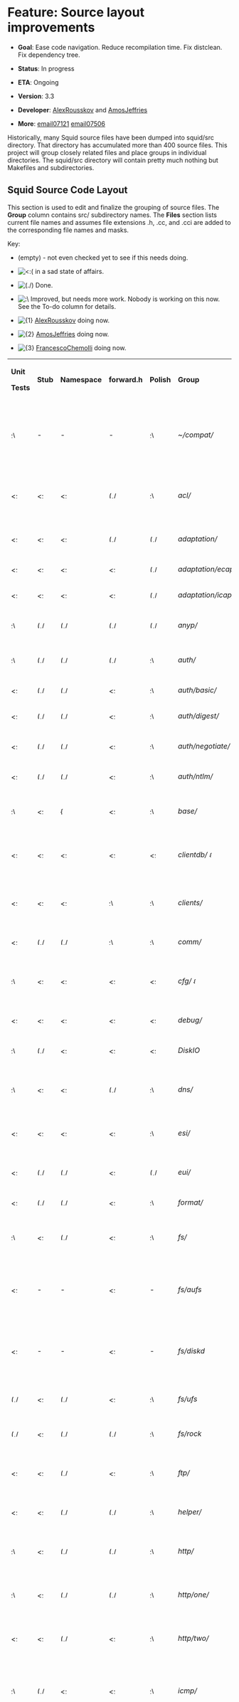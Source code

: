 # Feature: Source layout improvements

  - **Goal**: Ease code navigation. Reduce recompilation time. Fix
    distclean. Fix dependency tree.

  - **Status**: In progress

  - **ETA**: Ongoing

  - **Version**: 3.3

  - **Developer**:
    [AlexRousskov](/AlexRousskov#)
    and
    [AmosJeffries](/AmosJeffries#)

  - **More**:
    [email07121](http://www.mail-archive.com/squid-dev@squid-cache.org/msg07121.html)
    [email07506](http://www.mail-archive.com/squid-dev@squid-cache.org/msg07506.html)

Historically, many Squid source files have been dumped into squid/src
directory. That directory has accumulated more than 400 source files.
This project will group closely related files and place groups in
individual directories. The squid/src directory will contain pretty much
nothing but Makefiles and subdirectories.

## Squid Source Code Layout

This section is used to edit and finalize the grouping of source files.
The **Group** column contains src/ subdirectory names. The **Files**
section lists current file names and assumes file extensions .h, .cc,
and .cci are added to the corresponding file names and masks.

Key:

  - (empty) - not even checked yet to see if this needs doing.

  - ![\<:(](https://wiki.squid-cache.org/wiki/squidtheme/img/frown.png)
    in a sad state of affairs.

  - ![(./)](https://wiki.squid-cache.org/wiki/squidtheme/img/checkmark.png)
    Done.

  - ![:\\](https://wiki.squid-cache.org/wiki/squidtheme/img/ohwell.png)
    Improved, but needs more work. Nobody is working on this now. See
    the To-do column for details.

  - ![{1}](https://wiki.squid-cache.org/wiki/squidtheme/img/prio1.png)
    [AlexRousskov](/AlexRousskov#)
    doing now.

  - ![{2}](https://wiki.squid-cache.org/wiki/squidtheme/img/prio2.png)
    [AmosJeffries](/AmosJeffries#)
    doing now.

  - ![{3}](https://wiki.squid-cache.org/wiki/squidtheme/img/prio3.png)
    [FrancescoChemolli](/FrancescoChemolli#)
    doing now.

<table>
<tbody>
<tr class="odd">
<td><p><strong>Unit</strong></p>
<p><strong>Tests</strong></p></td>
<td><p><strong>Stub</strong></p></td>
<td><p><strong>Namespace</strong></p></td>
<td><p><strong>forward.h</strong></p></td>
<td><p><strong>Polish</strong></p></td>
<td><p><strong>Group</strong></p></td>
<td><p><strong>Definition</strong></p></td>
<td><p><strong>Files and To-do</strong></p></td>
</tr>
<tr class="even">
<td><p><img src="https://wiki.squid-cache.org/wiki/squidtheme/img/ohwell.png" width="15" height="15" alt=":\" /></p></td>
<td><p>-</p></td>
<td><p>-</p></td>
<td><p>-</p></td>
<td><p><img src="https://wiki.squid-cache.org/wiki/squidtheme/img/ohwell.png" width="15" height="15" alt=":\" /></p></td>
<td><p><em>~/compat/</em></p></td>
<td><p>Portability primitives.</p>
<p>This is a full layer below everything, should be seamless with the OS API.</p></td>
<td><p>** migrate remaining pieces from squid.h and squid-old.h into compat</p></td>
</tr>
<tr class="odd">
<td><p><img src="https://wiki.squid-cache.org/wiki/squidtheme/img/frown.png" width="15" height="15" alt="&lt;:(" /></p></td>
<td><p><img src="https://wiki.squid-cache.org/wiki/squidtheme/img/frown.png" width="15" height="15" alt="&lt;:(" /></p></td>
<td><p><img src="https://wiki.squid-cache.org/wiki/squidtheme/img/frown.png" width="15" height="15" alt="&lt;:(" /></p></td>
<td><p><img src="https://wiki.squid-cache.org/wiki/squidtheme/img/checkmark.png" width="20" height="15" alt="(./)" /></p></td>
<td><p><img src="https://wiki.squid-cache.org/wiki/squidtheme/img/ohwell.png" width="15" height="15" alt=":\" /></p></td>
<td><p><em>acl/</em></p></td>
<td><p>Access Controls</p></td>
<td><p>ACL* external_acl.*, Add Acl namespace and rename classes?</p></td>
</tr>
<tr class="even">
<td><p><img src="https://wiki.squid-cache.org/wiki/squidtheme/img/frown.png" width="15" height="15" alt="&lt;:(" /></p></td>
<td><p><img src="https://wiki.squid-cache.org/wiki/squidtheme/img/frown.png" width="15" height="15" alt="&lt;:(" /></p></td>
<td><p><img src="https://wiki.squid-cache.org/wiki/squidtheme/img/frown.png" width="15" height="15" alt="&lt;:(" /></p></td>
<td><p><img src="https://wiki.squid-cache.org/wiki/squidtheme/img/checkmark.png" width="20" height="15" alt="(./)" /></p></td>
<td><p><img src="https://wiki.squid-cache.org/wiki/squidtheme/img/checkmark.png" width="20" height="15" alt="(./)" /></p></td>
<td><p><em>adaptation/</em></p></td>
<td><p>code common to eCAP and ICAP</p></td>
<td></td>
</tr>
<tr class="odd">
<td><p><img src="https://wiki.squid-cache.org/wiki/squidtheme/img/frown.png" width="15" height="15" alt="&lt;:(" /></p></td>
<td><p><img src="https://wiki.squid-cache.org/wiki/squidtheme/img/frown.png" width="15" height="15" alt="&lt;:(" /></p></td>
<td><p><img src="https://wiki.squid-cache.org/wiki/squidtheme/img/frown.png" width="15" height="15" alt="&lt;:(" /></p></td>
<td><p><img src="https://wiki.squid-cache.org/wiki/squidtheme/img/frown.png" width="15" height="15" alt="&lt;:(" /></p></td>
<td><p><img src="https://wiki.squid-cache.org/wiki/squidtheme/img/checkmark.png" width="20" height="15" alt="(./)" /></p></td>
<td><p><em>adaptation/ecap/</em></p></td>
<td><p>eCAP support</p></td>
<td></td>
</tr>
<tr class="even">
<td><p><img src="https://wiki.squid-cache.org/wiki/squidtheme/img/frown.png" width="15" height="15" alt="&lt;:(" /></p></td>
<td><p><img src="https://wiki.squid-cache.org/wiki/squidtheme/img/frown.png" width="15" height="15" alt="&lt;:(" /></p></td>
<td><p><img src="https://wiki.squid-cache.org/wiki/squidtheme/img/frown.png" width="15" height="15" alt="&lt;:(" /></p></td>
<td><p><img src="https://wiki.squid-cache.org/wiki/squidtheme/img/frown.png" width="15" height="15" alt="&lt;:(" /></p></td>
<td><p><img src="https://wiki.squid-cache.org/wiki/squidtheme/img/checkmark.png" width="20" height="15" alt="(./)" /></p></td>
<td><p><em>adaptation/icap/</em></p></td>
<td><p>ICAP support</p></td>
<td></td>
</tr>
<tr class="odd">
<td><p><img src="https://wiki.squid-cache.org/wiki/squidtheme/img/ohwell.png" width="15" height="15" alt=":\" /></p></td>
<td><p><img src="https://wiki.squid-cache.org/wiki/squidtheme/img/checkmark.png" width="20" height="15" alt="(./)" /></p></td>
<td><p><img src="https://wiki.squid-cache.org/wiki/squidtheme/img/checkmark.png" width="20" height="15" alt="(./)" /></p></td>
<td><p><img src="https://wiki.squid-cache.org/wiki/squidtheme/img/checkmark.png" width="20" height="15" alt="(./)" /></p></td>
<td><p><img src="https://wiki.squid-cache.org/wiki/squidtheme/img/checkmark.png" width="20" height="15" alt="(./)" /></p></td>
<td><p><em>anyp/</em></p></td>
<td><p>Protocol-independent protocol primitives</p></td>
<td><p>url* urn* ProtoPort*</p></td>
</tr>
<tr class="even">
<td><p><img src="https://wiki.squid-cache.org/wiki/squidtheme/img/ohwell.png" width="15" height="15" alt=":\" /></p></td>
<td><p><img src="https://wiki.squid-cache.org/wiki/squidtheme/img/checkmark.png" width="20" height="15" alt="(./)" /></p></td>
<td><p><img src="https://wiki.squid-cache.org/wiki/squidtheme/img/checkmark.png" width="20" height="15" alt="(./)" /></p></td>
<td><p><img src="https://wiki.squid-cache.org/wiki/squidtheme/img/checkmark.png" width="20" height="15" alt="(./)" /></p></td>
<td><p><img src="https://wiki.squid-cache.org/wiki/squidtheme/img/ohwell.png" width="15" height="15" alt=":\" /></p></td>
<td><p><em>auth/</em></p></td>
<td><p>Authentication schemes</p></td>
<td></td>
</tr>
<tr class="odd">
<td><p><img src="https://wiki.squid-cache.org/wiki/squidtheme/img/frown.png" width="15" height="15" alt="&lt;:(" /></p></td>
<td><p><img src="https://wiki.squid-cache.org/wiki/squidtheme/img/checkmark.png" width="20" height="15" alt="(./)" /></p></td>
<td><p><img src="https://wiki.squid-cache.org/wiki/squidtheme/img/checkmark.png" width="20" height="15" alt="(./)" /></p></td>
<td><p><img src="https://wiki.squid-cache.org/wiki/squidtheme/img/frown.png" width="15" height="15" alt="&lt;:(" /></p></td>
<td><p><img src="https://wiki.squid-cache.org/wiki/squidtheme/img/ohwell.png" width="15" height="15" alt=":\" /></p></td>
<td><p><em>auth/basic/</em></p></td>
<td><p>Basic Authentication</p></td>
<td></td>
</tr>
<tr class="even">
<td><p><img src="https://wiki.squid-cache.org/wiki/squidtheme/img/frown.png" width="15" height="15" alt="&lt;:(" /></p></td>
<td><p><img src="https://wiki.squid-cache.org/wiki/squidtheme/img/checkmark.png" width="20" height="15" alt="(./)" /></p></td>
<td><p><img src="https://wiki.squid-cache.org/wiki/squidtheme/img/checkmark.png" width="20" height="15" alt="(./)" /></p></td>
<td><p><img src="https://wiki.squid-cache.org/wiki/squidtheme/img/frown.png" width="15" height="15" alt="&lt;:(" /></p></td>
<td><p><img src="https://wiki.squid-cache.org/wiki/squidtheme/img/ohwell.png" width="15" height="15" alt=":\" /></p></td>
<td><p><em>auth/digest/</em></p></td>
<td><p>Digest Authentication</p></td>
<td></td>
</tr>
<tr class="odd">
<td><p><img src="https://wiki.squid-cache.org/wiki/squidtheme/img/frown.png" width="15" height="15" alt="&lt;:(" /></p></td>
<td><p><img src="https://wiki.squid-cache.org/wiki/squidtheme/img/checkmark.png" width="20" height="15" alt="(./)" /></p></td>
<td><p><img src="https://wiki.squid-cache.org/wiki/squidtheme/img/checkmark.png" width="20" height="15" alt="(./)" /></p></td>
<td><p><img src="https://wiki.squid-cache.org/wiki/squidtheme/img/frown.png" width="15" height="15" alt="&lt;:(" /></p></td>
<td><p><img src="https://wiki.squid-cache.org/wiki/squidtheme/img/ohwell.png" width="15" height="15" alt=":\" /></p></td>
<td><p><em>auth/negotiate/</em></p></td>
<td><p>Negotiate Authentication</p></td>
<td></td>
</tr>
<tr class="even">
<td><p><img src="https://wiki.squid-cache.org/wiki/squidtheme/img/frown.png" width="15" height="15" alt="&lt;:(" /></p></td>
<td><p><img src="https://wiki.squid-cache.org/wiki/squidtheme/img/checkmark.png" width="20" height="15" alt="(./)" /></p></td>
<td><p><img src="https://wiki.squid-cache.org/wiki/squidtheme/img/checkmark.png" width="20" height="15" alt="(./)" /></p></td>
<td><p><img src="https://wiki.squid-cache.org/wiki/squidtheme/img/frown.png" width="15" height="15" alt="&lt;:(" /></p></td>
<td><p><img src="https://wiki.squid-cache.org/wiki/squidtheme/img/ohwell.png" width="15" height="15" alt=":\" /></p></td>
<td><p><em>auth/ntlm/</em></p></td>
<td><p>NTLM Authentication</p></td>
<td></td>
</tr>
<tr class="odd">
<td><p><img src="https://wiki.squid-cache.org/wiki/squidtheme/img/ohwell.png" width="15" height="15" alt=":\" /></p></td>
<td><p><img src="https://wiki.squid-cache.org/wiki/squidtheme/img/frown.png" width="15" height="15" alt="&lt;:(" /></p></td>
<td><p><img src="https://wiki.squid-cache.org/wiki/squidtheme/img/icon-error.png" width="16" height="16" alt="{X}" /></p></td>
<td><p><img src="https://wiki.squid-cache.org/wiki/squidtheme/img/frown.png" width="15" height="15" alt="&lt;:(" /></p></td>
<td><p><img src="https://wiki.squid-cache.org/wiki/squidtheme/img/ohwell.png" width="15" height="15" alt=":\" /></p></td>
<td><p><em>base/</em></p></td>
<td><p>Commonly used code without a better place to go.</p></td>
<td><p>Async*? wordlist.* dlink.* hash.*</p></td>
</tr>
<tr class="even">
<td><p><img src="https://wiki.squid-cache.org/wiki/squidtheme/img/frown.png" width="15" height="15" alt="&lt;:(" /></p></td>
<td><p><img src="https://wiki.squid-cache.org/wiki/squidtheme/img/frown.png" width="15" height="15" alt="&lt;:(" /></p></td>
<td><p><img src="https://wiki.squid-cache.org/wiki/squidtheme/img/frown.png" width="15" height="15" alt="&lt;:(" /></p></td>
<td><p><img src="https://wiki.squid-cache.org/wiki/squidtheme/img/frown.png" width="15" height="15" alt="&lt;:(" /></p></td>
<td><p><img src="https://wiki.squid-cache.org/wiki/squidtheme/img/frown.png" width="15" height="15" alt="&lt;:(" /></p></td>
<td><p><em>clientdb/</em> <img src="https://wiki.squid-cache.org/wiki/squidtheme/img/prio2.png" width="15" height="13" alt="{2}" /></p></td>
<td><p>Database of information about clients</p></td>
<td><p>PR <a href="https://github.com/squid-cache/squid/pull/954#">954</a> client_db.*</p></td>
</tr>
<tr class="odd">
<td><p><img src="https://wiki.squid-cache.org/wiki/squidtheme/img/frown.png" width="15" height="15" alt="&lt;:(" /></p></td>
<td><p><img src="https://wiki.squid-cache.org/wiki/squidtheme/img/frown.png" width="15" height="15" alt="&lt;:(" /></p></td>
<td><p><img src="https://wiki.squid-cache.org/wiki/squidtheme/img/frown.png" width="15" height="15" alt="&lt;:(" /></p></td>
<td><p><img src="https://wiki.squid-cache.org/wiki/squidtheme/img/ohwell.png" width="15" height="15" alt=":\" /></p></td>
<td><p><img src="https://wiki.squid-cache.org/wiki/squidtheme/img/ohwell.png" width="15" height="15" alt=":\" /></p></td>
<td><p><em>clients/</em></p></td>
<td><p>Protocol clients and gateway components for connecting to upstream servers</p></td>
<td><p>ftp.*, http.*, gopher.*</p></td>
</tr>
<tr class="even">
<td><p><img src="https://wiki.squid-cache.org/wiki/squidtheme/img/frown.png" width="15" height="15" alt="&lt;:(" /></p></td>
<td><p><img src="https://wiki.squid-cache.org/wiki/squidtheme/img/checkmark.png" width="20" height="15" alt="(./)" /></p></td>
<td><p><img src="https://wiki.squid-cache.org/wiki/squidtheme/img/checkmark.png" width="20" height="15" alt="(./)" /></p></td>
<td><p><img src="https://wiki.squid-cache.org/wiki/squidtheme/img/ohwell.png" width="15" height="15" alt=":\" /></p></td>
<td><p><img src="https://wiki.squid-cache.org/wiki/squidtheme/img/ohwell.png" width="15" height="15" alt=":\" /></p></td>
<td><p><em>comm/</em></p></td>
<td><p>I/O subsystem</p></td>
<td></td>
</tr>
<tr class="odd">
<td><p><img src="https://wiki.squid-cache.org/wiki/squidtheme/img/ohwell.png" width="15" height="15" alt=":\" /></p></td>
<td><p><img src="https://wiki.squid-cache.org/wiki/squidtheme/img/frown.png" width="15" height="15" alt="&lt;:(" /></p></td>
<td><p><img src="https://wiki.squid-cache.org/wiki/squidtheme/img/frown.png" width="15" height="15" alt="&lt;:(" /></p></td>
<td><p><img src="https://wiki.squid-cache.org/wiki/squidtheme/img/frown.png" width="15" height="15" alt="&lt;:(" /></p></td>
<td><p><img src="https://wiki.squid-cache.org/wiki/squidtheme/img/frown.png" width="15" height="15" alt="&lt;:(" /></p></td>
<td><p><em>cfg/</em> <img src="https://wiki.squid-cache.org/wiki/squidtheme/img/prio2.png" width="15" height="13" alt="{2}" /></p></td>
<td><p>squid.conf parsing and management</p></td>
<td><p>PR <a href="https://github.com/squid-cache/squid/pull/928#">928</a>, cache_cf.* cf.* cf_* Parser.* <a href="/ConfigParser#">ConfigParser</a>.* <a href="/ConfigOption#">ConfigOption</a>.*</p></td>
</tr>
<tr class="even">
<td><p><img src="https://wiki.squid-cache.org/wiki/squidtheme/img/frown.png" width="15" height="15" alt="&lt;:(" /></p></td>
<td><p><img src="https://wiki.squid-cache.org/wiki/squidtheme/img/frown.png" width="15" height="15" alt="&lt;:(" /></p></td>
<td><p><img src="https://wiki.squid-cache.org/wiki/squidtheme/img/frown.png" width="15" height="15" alt="&lt;:(" /></p></td>
<td><p><img src="https://wiki.squid-cache.org/wiki/squidtheme/img/frown.png" width="15" height="15" alt="&lt;:(" /></p></td>
<td><p><img src="https://wiki.squid-cache.org/wiki/squidtheme/img/frown.png" width="15" height="15" alt="&lt;:(" /></p></td>
<td><p><em>debug/</em></p></td>
<td><p>Debug core utilities</p></td>
<td></td>
</tr>
<tr class="odd">
<td><p><img src="https://wiki.squid-cache.org/wiki/squidtheme/img/ohwell.png" width="15" height="15" alt=":\" /></p></td>
<td><p><img src="https://wiki.squid-cache.org/wiki/squidtheme/img/checkmark.png" width="20" height="15" alt="(./)" /></p></td>
<td><p><img src="https://wiki.squid-cache.org/wiki/squidtheme/img/frown.png" width="15" height="15" alt="&lt;:(" /></p></td>
<td><p><img src="https://wiki.squid-cache.org/wiki/squidtheme/img/frown.png" width="15" height="15" alt="&lt;:(" /></p></td>
<td><p><img src="https://wiki.squid-cache.org/wiki/squidtheme/img/frown.png" width="15" height="15" alt="&lt;:(" /></p></td>
<td><p><em>DiskIO</em></p></td>
<td><p>I/O primitives for filesystem access</p></td>
<td></td>
</tr>
<tr class="even">
<td><p><img src="https://wiki.squid-cache.org/wiki/squidtheme/img/ohwell.png" width="15" height="15" alt=":\" /></p></td>
<td><p><img src="https://wiki.squid-cache.org/wiki/squidtheme/img/frown.png" width="15" height="15" alt="&lt;:(" /></p></td>
<td><p><img src="https://wiki.squid-cache.org/wiki/squidtheme/img/frown.png" width="15" height="15" alt="&lt;:(" /></p></td>
<td><p><img src="https://wiki.squid-cache.org/wiki/squidtheme/img/checkmark.png" width="20" height="15" alt="(./)" /></p></td>
<td><p><img src="https://wiki.squid-cache.org/wiki/squidtheme/img/ohwell.png" width="15" height="15" alt=":\" /></p></td>
<td><p><em>dns/</em></p></td>
<td><p>DNS components (Internal, dnsserver, caches)</p></td>
<td><p>dns*, ipcache.* fqdncache.*</p></td>
</tr>
<tr class="odd">
<td><p><img src="https://wiki.squid-cache.org/wiki/squidtheme/img/frown.png" width="15" height="15" alt="&lt;:(" /></p></td>
<td><p><img src="https://wiki.squid-cache.org/wiki/squidtheme/img/frown.png" width="15" height="15" alt="&lt;:(" /></p></td>
<td><p><img src="https://wiki.squid-cache.org/wiki/squidtheme/img/frown.png" width="15" height="15" alt="&lt;:(" /></p></td>
<td><p><img src="https://wiki.squid-cache.org/wiki/squidtheme/img/frown.png" width="15" height="15" alt="&lt;:(" /></p></td>
<td><p><img src="https://wiki.squid-cache.org/wiki/squidtheme/img/ohwell.png" width="15" height="15" alt=":\" /></p></td>
<td><p><em>esi/</em></p></td>
<td><p>ESI support</p></td>
<td><p>ESI*, Add Esi namespace, rename classes</p></td>
</tr>
<tr class="even">
<td><p><img src="https://wiki.squid-cache.org/wiki/squidtheme/img/frown.png" width="15" height="15" alt="&lt;:(" /></p></td>
<td><p><img src="https://wiki.squid-cache.org/wiki/squidtheme/img/checkmark.png" width="20" height="15" alt="(./)" /></p></td>
<td><p><img src="https://wiki.squid-cache.org/wiki/squidtheme/img/checkmark.png" width="20" height="15" alt="(./)" /></p></td>
<td><p><img src="https://wiki.squid-cache.org/wiki/squidtheme/img/frown.png" width="15" height="15" alt="&lt;:(" /></p></td>
<td><p><img src="https://wiki.squid-cache.org/wiki/squidtheme/img/checkmark.png" width="20" height="15" alt="(./)" /></p></td>
<td><p><em>eui/</em></p></td>
<td><p>EUI-48 / MAC / ARP operations</p></td>
<td></td>
</tr>
<tr class="odd">
<td><p><img src="https://wiki.squid-cache.org/wiki/squidtheme/img/frown.png" width="15" height="15" alt="&lt;:(" /></p></td>
<td><p><img src="https://wiki.squid-cache.org/wiki/squidtheme/img/checkmark.png" width="20" height="15" alt="(./)" /></p></td>
<td><p><img src="https://wiki.squid-cache.org/wiki/squidtheme/img/checkmark.png" width="20" height="15" alt="(./)" /></p></td>
<td><p><img src="https://wiki.squid-cache.org/wiki/squidtheme/img/frown.png" width="15" height="15" alt="&lt;:(" /></p></td>
<td><p><img src="https://wiki.squid-cache.org/wiki/squidtheme/img/ohwell.png" width="15" height="15" alt=":\" /></p></td>
<td><p><em>format/</em></p></td>
<td><p>Custom formatting</p></td>
<td></td>
</tr>
<tr class="even">
<td><p><img src="https://wiki.squid-cache.org/wiki/squidtheme/img/ohwell.png" width="15" height="15" alt=":\" /></p></td>
<td><p><img src="https://wiki.squid-cache.org/wiki/squidtheme/img/frown.png" width="15" height="15" alt="&lt;:(" /></p></td>
<td><p><img src="https://wiki.squid-cache.org/wiki/squidtheme/img/checkmark.png" width="20" height="15" alt="(./)" /></p></td>
<td><p><img src="https://wiki.squid-cache.org/wiki/squidtheme/img/frown.png" width="15" height="15" alt="&lt;:(" /></p></td>
<td><p><img src="https://wiki.squid-cache.org/wiki/squidtheme/img/ohwell.png" width="15" height="15" alt=":\" /></p></td>
<td><p><em>fs/</em></p></td>
<td><p>file system-specific cache store support?</p></td>
<td><p>rename classes, add Makefiles for subdirs.</p></td>
</tr>
<tr class="odd">
<td><p><img src="https://wiki.squid-cache.org/wiki/squidtheme/img/frown.png" width="15" height="15" alt="&lt;:(" /></p></td>
<td><p>-</p></td>
<td><p>-</p></td>
<td><p><img src="https://wiki.squid-cache.org/wiki/squidtheme/img/frown.png" width="15" height="15" alt="&lt;:(" /></p></td>
<td><p>-</p></td>
<td><p><em>fs/aufs</em></p></td>
<td><p>AUFS cache_dir</p></td>
<td><p><a href="/FrancescoChemolli#">FrancescoChemolli</a>. Fs::Ufs namespace, renamed files. TODO: rename classes</p></td>
</tr>
<tr class="even">
<td><p><img src="https://wiki.squid-cache.org/wiki/squidtheme/img/frown.png" width="15" height="15" alt="&lt;:(" /></p></td>
<td><p>-</p></td>
<td><p>-</p></td>
<td><p><img src="https://wiki.squid-cache.org/wiki/squidtheme/img/frown.png" width="15" height="15" alt="&lt;:(" /></p></td>
<td><p>-</p></td>
<td><p><em>fs/diskd</em></p></td>
<td><p>DiskD cache_dir</p></td>
<td><p><a href="/FrancescoChemolli#">FrancescoChemolli</a>. Fs::Ufs namespace, renamed files. TODO: rename classes</p></td>
</tr>
<tr class="odd">
<td><p><img src="https://wiki.squid-cache.org/wiki/squidtheme/img/checkmark.png" width="20" height="15" alt="(./)" /></p></td>
<td><p><img src="https://wiki.squid-cache.org/wiki/squidtheme/img/frown.png" width="15" height="15" alt="&lt;:(" /></p></td>
<td><p><img src="https://wiki.squid-cache.org/wiki/squidtheme/img/checkmark.png" width="20" height="15" alt="(./)" /></p></td>
<td><p><img src="https://wiki.squid-cache.org/wiki/squidtheme/img/frown.png" width="15" height="15" alt="&lt;:(" /></p></td>
<td><p><img src="https://wiki.squid-cache.org/wiki/squidtheme/img/ohwell.png" width="15" height="15" alt=":\" /></p></td>
<td><p><em>fs/ufs</em></p></td>
<td><p>Ufs cache_dir</p></td>
<td><p>TODO: rename classes</p></td>
</tr>
<tr class="even">
<td><p><img src="https://wiki.squid-cache.org/wiki/squidtheme/img/checkmark.png" width="20" height="15" alt="(./)" /></p></td>
<td><p><img src="https://wiki.squid-cache.org/wiki/squidtheme/img/frown.png" width="15" height="15" alt="&lt;:(" /></p></td>
<td><p><img src="https://wiki.squid-cache.org/wiki/squidtheme/img/checkmark.png" width="20" height="15" alt="(./)" /></p></td>
<td><p><img src="https://wiki.squid-cache.org/wiki/squidtheme/img/checkmark.png" width="20" height="15" alt="(./)" /></p></td>
<td><p><img src="https://wiki.squid-cache.org/wiki/squidtheme/img/ohwell.png" width="15" height="15" alt=":\" /></p></td>
<td><p><em>fs/rock</em></p></td>
<td><p>Rock cache_dir</p></td>
<td><p>TODO: rename classes</p></td>
</tr>
<tr class="odd">
<td><p><img src="https://wiki.squid-cache.org/wiki/squidtheme/img/frown.png" width="15" height="15" alt="&lt;:(" /></p></td>
<td><p><img src="https://wiki.squid-cache.org/wiki/squidtheme/img/frown.png" width="15" height="15" alt="&lt;:(" /></p></td>
<td><p><img src="https://wiki.squid-cache.org/wiki/squidtheme/img/checkmark.png" width="20" height="15" alt="(./)" /></p></td>
<td><p><img src="https://wiki.squid-cache.org/wiki/squidtheme/img/frown.png" width="15" height="15" alt="&lt;:(" /></p></td>
<td><p><img src="https://wiki.squid-cache.org/wiki/squidtheme/img/ohwell.png" width="15" height="15" alt=":\" /></p></td>
<td><p><em>ftp/</em></p></td>
<td><p>FTP primitives shared by client, server, and ICAP sides</p></td>
<td></td>
</tr>
<tr class="even">
<td><p><img src="https://wiki.squid-cache.org/wiki/squidtheme/img/frown.png" width="15" height="15" alt="&lt;:(" /></p></td>
<td><p><img src="https://wiki.squid-cache.org/wiki/squidtheme/img/frown.png" width="15" height="15" alt="&lt;:(" /></p></td>
<td><p><img src="https://wiki.squid-cache.org/wiki/squidtheme/img/checkmark.png" width="20" height="15" alt="(./)" /></p></td>
<td><p><img src="https://wiki.squid-cache.org/wiki/squidtheme/img/checkmark.png" width="20" height="15" alt="(./)" /></p></td>
<td><p><img src="https://wiki.squid-cache.org/wiki/squidtheme/img/ohwell.png" width="15" height="15" alt=":\" /></p></td>
<td><p><em>helper/</em></p></td>
<td><p><a href="/Features/AddonHelpers#">Features/AddonHelpers</a> protocol primitives</p></td>
<td><p>migrate helper.*</p></td>
</tr>
<tr class="odd">
<td><p><img src="https://wiki.squid-cache.org/wiki/squidtheme/img/ohwell.png" width="15" height="15" alt=":\" /></p></td>
<td><p><img src="https://wiki.squid-cache.org/wiki/squidtheme/img/frown.png" width="15" height="15" alt="&lt;:(" /></p></td>
<td><p><img src="https://wiki.squid-cache.org/wiki/squidtheme/img/checkmark.png" width="20" height="15" alt="(./)" /></p></td>
<td><p><img src="https://wiki.squid-cache.org/wiki/squidtheme/img/checkmark.png" width="20" height="15" alt="(./)" /></p></td>
<td><p><img src="https://wiki.squid-cache.org/wiki/squidtheme/img/ohwell.png" width="15" height="15" alt=":\" /></p></td>
<td><p><em>http/</em></p></td>
<td><p>HTTP primitives shared by client, server, and ICAP sides</p></td>
<td><p>Http*</p></td>
</tr>
<tr class="even">
<td><p><img src="https://wiki.squid-cache.org/wiki/squidtheme/img/ohwell.png" width="15" height="15" alt=":\" /></p></td>
<td><p><img src="https://wiki.squid-cache.org/wiki/squidtheme/img/frown.png" width="15" height="15" alt="&lt;:(" /></p></td>
<td><p><img src="https://wiki.squid-cache.org/wiki/squidtheme/img/checkmark.png" width="20" height="15" alt="(./)" /></p></td>
<td><p><img src="https://wiki.squid-cache.org/wiki/squidtheme/img/checkmark.png" width="20" height="15" alt="(./)" /></p></td>
<td><p><img src="https://wiki.squid-cache.org/wiki/squidtheme/img/ohwell.png" width="15" height="15" alt=":\" /></p></td>
<td><p><em>http/one/</em></p></td>
<td><p>HTTP/1 primitives shared by client, server, and ICAP sides</p></td>
<td></td>
</tr>
<tr class="odd">
<td><p><img src="https://wiki.squid-cache.org/wiki/squidtheme/img/frown.png" width="15" height="15" alt="&lt;:(" /></p></td>
<td><p><img src="https://wiki.squid-cache.org/wiki/squidtheme/img/frown.png" width="15" height="15" alt="&lt;:(" /></p></td>
<td><p><img src="https://wiki.squid-cache.org/wiki/squidtheme/img/checkmark.png" width="20" height="15" alt="(./)" /></p></td>
<td><p><img src="https://wiki.squid-cache.org/wiki/squidtheme/img/frown.png" width="15" height="15" alt="&lt;:(" /></p></td>
<td><p><img src="https://wiki.squid-cache.org/wiki/squidtheme/img/ohwell.png" width="15" height="15" alt=":\" /></p></td>
<td><p><em>http/two/</em></p></td>
<td><p>HTTP/2 primitives shared by client, server, and ICAP sides</p></td>
<td></td>
</tr>
<tr class="even">
<td><p><img src="https://wiki.squid-cache.org/wiki/squidtheme/img/ohwell.png" width="15" height="15" alt=":\" /></p></td>
<td><p><img src="https://wiki.squid-cache.org/wiki/squidtheme/img/checkmark.png" width="20" height="15" alt="(./)" /></p></td>
<td><p><img src="https://wiki.squid-cache.org/wiki/squidtheme/img/frown.png" width="15" height="15" alt="&lt;:(" /></p></td>
<td><p><img src="https://wiki.squid-cache.org/wiki/squidtheme/img/frown.png" width="15" height="15" alt="&lt;:(" /></p></td>
<td><p><img src="https://wiki.squid-cache.org/wiki/squidtheme/img/ohwell.png" width="15" height="15" alt=":\" /></p></td>
<td><p><em>icmp/</em></p></td>
<td><p>ICMP support and Network measurement</p></td>
<td><p>Icmp* net_db.*, C++ convert net_db*, Add Icmp namespace and rename classes</p></td>
</tr>
<tr class="odd">
<td><p><img src="https://wiki.squid-cache.org/wiki/squidtheme/img/frown.png" width="15" height="15" alt="&lt;:(" /></p></td>
<td><p><img src="https://wiki.squid-cache.org/wiki/squidtheme/img/frown.png" width="15" height="15" alt="&lt;:(" /></p></td>
<td><p><img src="https://wiki.squid-cache.org/wiki/squidtheme/img/frown.png" width="15" height="15" alt="&lt;:(" /></p></td>
<td><p><img src="https://wiki.squid-cache.org/wiki/squidtheme/img/frown.png" width="15" height="15" alt="&lt;:(" /></p></td>
<td><p><img src="https://wiki.squid-cache.org/wiki/squidtheme/img/ohwell.png" width="15" height="15" alt=":\" /></p></td>
<td><p><em>ident/</em></p></td>
<td><p>IDENT support</p></td>
<td><p>ident.* Make remote connection handling into an AsyncJob</p></td>
</tr>
<tr class="even">
<td><p><img src="https://wiki.squid-cache.org/wiki/squidtheme/img/ohwell.png" width="15" height="15" alt=":\" /></p></td>
<td><p><img src="https://wiki.squid-cache.org/wiki/squidtheme/img/checkmark.png" width="20" height="15" alt="(./)" /></p></td>
<td><p><img src="https://wiki.squid-cache.org/wiki/squidtheme/img/checkmark.png" width="20" height="15" alt="(./)" /></p></td>
<td><p><img src="https://wiki.squid-cache.org/wiki/squidtheme/img/checkmark.png" width="20" height="15" alt="(./)" /></p></td>
<td><p><img src="https://wiki.squid-cache.org/wiki/squidtheme/img/checkmark.png" width="20" height="15" alt="(./)" /></p></td>
<td><p><em>ip/</em></p></td>
<td><p>IP Protocol</p></td>
<td><p>Ip* Qos*</p></td>
</tr>
<tr class="odd">
<td><p><img src="https://wiki.squid-cache.org/wiki/squidtheme/img/frown.png" width="15" height="15" alt="&lt;:(" /></p></td>
<td><p><img src="https://wiki.squid-cache.org/wiki/squidtheme/img/frown.png" width="15" height="15" alt="&lt;:(" /></p></td>
<td><p><img src="https://wiki.squid-cache.org/wiki/squidtheme/img/frown.png" width="15" height="15" alt="&lt;:(" /></p></td>
<td><p><img src="https://wiki.squid-cache.org/wiki/squidtheme/img/checkmark.png" width="20" height="15" alt="(./)" /></p></td>
<td><p><img src="https://wiki.squid-cache.org/wiki/squidtheme/img/ohwell.png" width="15" height="15" alt=":\" /></p></td>
<td><p><em>ipc/</em></p></td>
<td><p>inter-process communication</p></td>
<td><p>ipc.* ipc_win32.*, Move files, add Ipc namespace to them, and adjust global names</p></td>
</tr>
<tr class="even">
<td><p><img src="https://wiki.squid-cache.org/wiki/squidtheme/img/frown.png" width="15" height="15" alt="&lt;:(" /></p></td>
<td><p><img src="https://wiki.squid-cache.org/wiki/squidtheme/img/checkmark.png" width="20" height="15" alt="(./)" /></p></td>
<td><p><img src="https://wiki.squid-cache.org/wiki/squidtheme/img/frown.png" width="15" height="15" alt="&lt;:(" /></p></td>
<td><p><img src="https://wiki.squid-cache.org/wiki/squidtheme/img/frown.png" width="15" height="15" alt="&lt;:(" /></p></td>
<td><p><img src="https://wiki.squid-cache.org/wiki/squidtheme/img/ohwell.png" width="15" height="15" alt=":\" /></p></td>
<td><p><em>log/</em></p></td>
<td><p>Logging components</p></td>
<td><p>namespace for Custom log formats and tokenizer. classify</p></td>
</tr>
<tr class="odd">
<td><p><img src="https://wiki.squid-cache.org/wiki/squidtheme/img/ohwell.png" width="15" height="15" alt=":\" /></p></td>
<td><p><img src="https://wiki.squid-cache.org/wiki/squidtheme/img/checkmark.png" width="20" height="15" alt="(./)" /></p></td>
<td><p><img src="https://wiki.squid-cache.org/wiki/squidtheme/img/checkmark.png" width="20" height="15" alt="(./)" /></p></td>
<td><p><img src="https://wiki.squid-cache.org/wiki/squidtheme/img/checkmark.png" width="20" height="15" alt="(./)" /></p></td>
<td><p><img src="https://wiki.squid-cache.org/wiki/squidtheme/img/ohwell.png" width="15" height="15" alt=":\" /></p></td>
<td><p><em>mem/</em></p></td>
<td><p>Basic Memory management</p></td>
<td><p>class renaming, documentation, unit tests</p></td>
</tr>
<tr class="even">
<td><p><img src="https://wiki.squid-cache.org/wiki/squidtheme/img/ohwell.png" width="15" height="15" alt=":\" /></p></td>
<td><p><img src="https://wiki.squid-cache.org/wiki/squidtheme/img/checkmark.png" width="20" height="15" alt="(./)" /></p></td>
<td><p><img src="https://wiki.squid-cache.org/wiki/squidtheme/img/frown.png" width="15" height="15" alt="&lt;:(" /></p></td>
<td><p><img src="https://wiki.squid-cache.org/wiki/squidtheme/img/checkmark.png" width="20" height="15" alt="(./)" /></p></td>
<td><p><img src="https://wiki.squid-cache.org/wiki/squidtheme/img/ohwell.png" width="15" height="15" alt=":\" /></p></td>
<td><p><em>mgr/</em></p></td>
<td><p>Cache Manager</p></td>
<td><p>Move in <a href="/CacheManager#">CacheManager</a>.h, cache_manager.cc, and test cases</p></td>
</tr>
<tr class="odd">
<td><p><img src="https://wiki.squid-cache.org/wiki/squidtheme/img/ohwell.png" width="15" height="15" alt=":\" /></p></td>
<td><p><img src="https://wiki.squid-cache.org/wiki/squidtheme/img/frown.png" width="15" height="15" alt="&lt;:(" /></p></td>
<td><p><img src="https://wiki.squid-cache.org/wiki/squidtheme/img/checkmark.png" width="20" height="15" alt="(./)" /></p></td>
<td><p><img src="https://wiki.squid-cache.org/wiki/squidtheme/img/frown.png" width="15" height="15" alt="&lt;:(" /></p></td>
<td><p><img src="https://wiki.squid-cache.org/wiki/squidtheme/img/checkmark.png" width="20" height="15" alt="(./)" /></p></td>
<td><p><em>parser/</em></p></td>
<td><p>generic parsing primitives</p></td>
<td></td>
</tr>
<tr class="even">
<td><p><img src="https://wiki.squid-cache.org/wiki/squidtheme/img/frown.png" width="15" height="15" alt="&lt;:(" /></p></td>
<td><p><img src="https://wiki.squid-cache.org/wiki/squidtheme/img/frown.png" width="15" height="15" alt="&lt;:(" /></p></td>
<td><p><img src="https://wiki.squid-cache.org/wiki/squidtheme/img/checkmark.png" width="20" height="15" alt="(./)" /></p></td>
<td><p><img src="https://wiki.squid-cache.org/wiki/squidtheme/img/checkmark.png" width="20" height="15" alt="(./)" /></p></td>
<td><p><img src="https://wiki.squid-cache.org/wiki/squidtheme/img/frown.png" width="15" height="15" alt="&lt;:(" /></p></td>
<td><p><em>proxyp/</em></p></td>
<td><p>PROXY protocol primitives</p></td>
<td></td>
</tr>
<tr class="odd">
<td><p><img src="https://wiki.squid-cache.org/wiki/squidtheme/img/frown.png" width="15" height="15" alt="&lt;:(" /></p></td>
<td><p><img src="https://wiki.squid-cache.org/wiki/squidtheme/img/frown.png" width="15" height="15" alt="&lt;:(" /></p></td>
<td><p><img src="https://wiki.squid-cache.org/wiki/squidtheme/img/frown.png" width="15" height="15" alt="&lt;:(" /></p></td>
<td><p><img src="https://wiki.squid-cache.org/wiki/squidtheme/img/frown.png" width="15" height="15" alt="&lt;:(" /></p></td>
<td><p><img src="https://wiki.squid-cache.org/wiki/squidtheme/img/frown.png" width="15" height="15" alt="&lt;:(" /></p></td>
<td><p><em>redirect/</em></p></td>
<td><p>URL alteration (redirectors, URL-rewrite, URL maps)</p></td>
<td><p>redirect.* RedirectInternal.*</p></td>
</tr>
<tr class="even">
<td><p><img src="https://wiki.squid-cache.org/wiki/squidtheme/img/frown.png" width="15" height="15" alt="&lt;:(" /></p></td>
<td><p><img src="https://wiki.squid-cache.org/wiki/squidtheme/img/frown.png" width="15" height="15" alt="&lt;:(" /></p></td>
<td><p><img src="https://wiki.squid-cache.org/wiki/squidtheme/img/frown.png" width="15" height="15" alt="&lt;:(" /></p></td>
<td><p><img src="https://wiki.squid-cache.org/wiki/squidtheme/img/frown.png" width="15" height="15" alt="&lt;:(" /></p></td>
<td><p><img src="https://wiki.squid-cache.org/wiki/squidtheme/img/ohwell.png" width="15" height="15" alt=":\" /></p></td>
<td><p><em>repl/heap/</em></p></td>
<td><p>HEAP Replacement Policy algorithms</p></td>
<td></td>
</tr>
<tr class="odd">
<td><p><img src="https://wiki.squid-cache.org/wiki/squidtheme/img/frown.png" width="15" height="15" alt="&lt;:(" /></p></td>
<td><p><img src="https://wiki.squid-cache.org/wiki/squidtheme/img/frown.png" width="15" height="15" alt="&lt;:(" /></p></td>
<td><p><img src="https://wiki.squid-cache.org/wiki/squidtheme/img/frown.png" width="15" height="15" alt="&lt;:(" /></p></td>
<td><p><img src="https://wiki.squid-cache.org/wiki/squidtheme/img/frown.png" width="15" height="15" alt="&lt;:(" /></p></td>
<td><p><img src="https://wiki.squid-cache.org/wiki/squidtheme/img/ohwell.png" width="15" height="15" alt=":\" /></p></td>
<td><p><em>repl/lru/</em></p></td>
<td><p>Cache Replacement Policy algorithms</p></td>
<td></td>
</tr>
<tr class="even">
<td><p><img src="https://wiki.squid-cache.org/wiki/squidtheme/img/ohwell.png" width="15" height="15" alt=":\" /></p></td>
<td><p><img src="https://wiki.squid-cache.org/wiki/squidtheme/img/checkmark.png" width="20" height="15" alt="(./)" /></p></td>
<td><p><img src="https://wiki.squid-cache.org/wiki/squidtheme/img/frown.png" width="15" height="15" alt="&lt;:(" /></p></td>
<td><p><img src="https://wiki.squid-cache.org/wiki/squidtheme/img/checkmark.png" width="20" height="15" alt="(./)" /></p></td>
<td><p><img src="https://wiki.squid-cache.org/wiki/squidtheme/img/checkmark.png" width="20" height="15" alt="(./)" /></p></td>
<td><p><em>sbuf/</em></p></td>
<td><p>SBuf (string buffer) components and related algorithms</p></td>
<td></td>
</tr>
<tr class="odd">
<td><p><img src="https://wiki.squid-cache.org/wiki/squidtheme/img/frown.png" width="15" height="15" alt="&lt;:(" /></p></td>
<td><p><img src="https://wiki.squid-cache.org/wiki/squidtheme/img/checkmark.png" width="20" height="15" alt="(./)" /></p></td>
<td><p><img src="https://wiki.squid-cache.org/wiki/squidtheme/img/checkmark.png" width="20" height="15" alt="(./)" /></p></td>
<td><p><img src="https://wiki.squid-cache.org/wiki/squidtheme/img/checkmark.png" width="20" height="15" alt="(./)" /></p></td>
<td><p><img src="https://wiki.squid-cache.org/wiki/squidtheme/img/checkmark.png" width="20" height="15" alt="(./)" /></p></td>
<td><p><em>security/</em></p></td>
<td><p>Transport Layer Security components</p></td>
<td></td>
</tr>
<tr class="even">
<td><p><img src="https://wiki.squid-cache.org/wiki/squidtheme/img/frown.png" width="15" height="15" alt="&lt;:(" /></p></td>
<td><p><img src="https://wiki.squid-cache.org/wiki/squidtheme/img/frown.png" width="15" height="15" alt="&lt;:(" /></p></td>
<td><p><img src="https://wiki.squid-cache.org/wiki/squidtheme/img/frown.png" width="15" height="15" alt="&lt;:(" /></p></td>
<td><p><img src="https://wiki.squid-cache.org/wiki/squidtheme/img/checkmark.png" width="20" height="15" alt="(./)" /></p></td>
<td><p><img src="https://wiki.squid-cache.org/wiki/squidtheme/img/ohwell.png" width="15" height="15" alt=":\" /></p></td>
<td><p><em>servers/</em></p></td>
<td><p>Listening Server components for receiving connections</p></td>
<td><p>client_side*</p></td>
</tr>
<tr class="odd">
<td><p><img src="https://wiki.squid-cache.org/wiki/squidtheme/img/frown.png" width="15" height="15" alt="&lt;:(" /></p></td>
<td><p><img src="https://wiki.squid-cache.org/wiki/squidtheme/img/frown.png" width="15" height="15" alt="&lt;:(" /></p></td>
<td><p><img src="https://wiki.squid-cache.org/wiki/squidtheme/img/frown.png" width="15" height="15" alt="&lt;:(" /></p></td>
<td><p><img src="https://wiki.squid-cache.org/wiki/squidtheme/img/checkmark.png" width="20" height="15" alt="(./)" /></p></td>
<td><p><img src="https://wiki.squid-cache.org/wiki/squidtheme/img/ohwell.png" width="15" height="15" alt=":\" /></p></td>
<td><p><em>snmp/</em></p></td>
<td><p>SNMP components</p></td>
<td><p>snmp_*, move core and agent code. restructure for extensibility.</p></td>
</tr>
<tr class="even">
<td><p><img src="https://wiki.squid-cache.org/wiki/squidtheme/img/frown.png" width="15" height="15" alt="&lt;:(" /></p></td>
<td><p><img src="https://wiki.squid-cache.org/wiki/squidtheme/img/checkmark.png" width="20" height="15" alt="(./)" /></p></td>
<td><p><img src="https://wiki.squid-cache.org/wiki/squidtheme/img/frown.png" width="15" height="15" alt="&lt;:(" /></p></td>
<td><p><img src="https://wiki.squid-cache.org/wiki/squidtheme/img/frown.png" width="15" height="15" alt="&lt;:(" /></p></td>
<td><p><img src="https://wiki.squid-cache.org/wiki/squidtheme/img/ohwell.png" width="15" height="15" alt=":\" /></p></td>
<td><p><em>ssl/</em></p></td>
<td><p>OpenSSL components</p></td>
<td><p>library is named libsslsquid.la and matchgin stub_lib*.cc</p></td>
</tr>
<tr class="odd">
<td><p><img src="https://wiki.squid-cache.org/wiki/squidtheme/img/frown.png" width="15" height="15" alt="&lt;:(" /></p></td>
<td><p><img src="https://wiki.squid-cache.org/wiki/squidtheme/img/frown.png" width="15" height="15" alt="&lt;:(" /></p></td>
<td><p><img src="https://wiki.squid-cache.org/wiki/squidtheme/img/frown.png" width="15" height="15" alt="&lt;:(" /></p></td>
<td><p><img src="https://wiki.squid-cache.org/wiki/squidtheme/img/frown.png" width="15" height="15" alt="&lt;:(" /></p></td>
<td><p><img src="https://wiki.squid-cache.org/wiki/squidtheme/img/frown.png" width="15" height="15" alt="&lt;:(" /></p></td>
<td><p><em>shaping/</em> <img src="https://wiki.squid-cache.org/wiki/squidtheme/img/prio2.png" width="15" height="13" alt="{2}" /></p></td>
<td><p>Traffic shaping and delay pools</p></td>
<td><p>PR <a href="https://github.com/squid-cache/squid/pull/928#">928</a>, *[Dd]elay.* *[Pp]ool*.*</p></td>
</tr>
<tr class="even">
<td><p><img src="https://wiki.squid-cache.org/wiki/squidtheme/img/ohwell.png" width="15" height="15" alt=":\" /></p></td>
<td><p><img src="https://wiki.squid-cache.org/wiki/squidtheme/img/frown.png" width="15" height="15" alt="&lt;:(" /></p></td>
<td><p><img src="https://wiki.squid-cache.org/wiki/squidtheme/img/frown.png" width="15" height="15" alt="&lt;:(" /></p></td>
<td><p><img src="https://wiki.squid-cache.org/wiki/squidtheme/img/checkmark.png" width="20" height="15" alt="(./)" /></p></td>
<td><p><img src="https://wiki.squid-cache.org/wiki/squidtheme/img/frown.png" width="15" height="15" alt="&lt;:(" /></p></td>
<td><p><em>store/</em></p></td>
<td><p>generic (fs-agnostic) disk and memory cache support?</p></td>
<td><p>Store* store*</p></td>
</tr>
<tr class="odd">
<td><p><img src="https://wiki.squid-cache.org/wiki/squidtheme/img/frown.png" width="15" height="15" alt="&lt;:(" /></p></td>
<td><p><img src="https://wiki.squid-cache.org/wiki/squidtheme/img/checkmark.png" width="20" height="15" alt="(./)" /></p></td>
<td><p><img src="https://wiki.squid-cache.org/wiki/squidtheme/img/checkmark.png" width="20" height="15" alt="(./)" /></p></td>
<td><p><img src="https://wiki.squid-cache.org/wiki/squidtheme/img/frown.png" width="15" height="15" alt="&lt;:(" /></p></td>
<td><p><img src="https://wiki.squid-cache.org/wiki/squidtheme/img/frown.png" width="15" height="15" alt="&lt;:(" /></p></td>
<td><p><em>time/</em></p></td>
<td><p>time and date handling tools</p></td>
<td><p>PR <a href="https://github.com/squid-cache/squid/pull/1001#">1001</a></p></td>
</tr>
</tbody>
</table>

## Bundled Add-On Source code

This section is used to edit and finalize the grouping of source files
important for users but not integral to build Squid. These sources are
generally contributed by third parties and vetted by the Squid
Developers for bundling.

|                                  |                                                                                                                   |
| -------------------------------- | ----------------------------------------------------------------------------------------------------------------- |
| **Directory Path**               | **Content Type**                                                                                                  |
| src/adaptation/ecap/modules/\*   | (PROPOSED) eCAP extension modules which may be linked by configuration.                                           |
| src/auth/basic/\*/               | [auth\_param](http://www.squid-cache.org/Doc/config/auth_param#) basic helpers                                    |
| src/auth/digest/\*/              | [auth\_param](http://www.squid-cache.org/Doc/config/auth_param#) digest helpers                                   |
| src/auth/negotiate/\*/           | [auth\_param](http://www.squid-cache.org/Doc/config/auth_param#) negotiate helpers                                |
| src/auth/ntlm/\*/                | [auth\_param](http://www.squid-cache.org/Doc/config/auth_param#) ntlm helpers                                     |
| src/acl/external/\*              | [external\_acl\_type](http://www.squid-cache.org/Doc/config/external_acl_type#) helpers                           |
| src/fs/diskd/\*                  | [diskd\_program](http://www.squid-cache.org/Doc/config/diskd_program#) Disk I/O helpers                           |
| src/fs/unlink/\*                 | (PROPOSED) [unlinkd\_program](http://www.squid-cache.org/Doc/config/unlinkd_program#) helpers                     |
| src/http/url\_rewriters/\*       | HTTP message URL re-writers ([url\_rewrite\_program](http://www.squid-cache.org/Doc/config/url_rewrite_program#)) |
| src/icmp/\*                      | [pinger\_program](http://www.squid-cache.org/Doc/config/pinger_program#) helpers                                  |
| src/log/\*/                      | [logfile\_daemon](http://www.squid-cache.org/Doc/config/logfile_daemon#) helpers                                  |
| src/security/cert\_validators/\* | [sslcrtvalidator\_program](http://www.squid-cache.org/Doc/config/sslcrtvalidator_program#) helpers                |
| src/security/cert\_generators/\* | [sslcrtd\_program](http://www.squid-cache.org/Doc/config/sslcrtd_program#) helpers                                |
| src/security/cert\_password/\*   | (PROPOSED) [sslpassword\_program](http://www.squid-cache.org/Doc/config/sslpassword_program#) helpers             |
| src/store/id\_rewriters/\*       | Store-ID re-writers ([store\_id\_program](http://www.squid-cache.org/Doc/config/store_id_program#))               |
| tools/                           | Administration tools                                                                                              |

## Problems

If you know the solution or can improve the proposed one, please write
to squid-dev mailing list.

<table>
<tbody>
<tr class="odd">
<td><p><strong>Problem</strong></p></td>
<td><p><strong>Proposed solution</strong></p></td>
</tr>
<tr class="even">
<td><p>Where to put OS-compatibility wrappers that are currently located in squid/lib and squid/include?</p></td>
<td><p><strong>squid/compat/</strong> but due to autoconf limitations the code must still be in <strong>.c</strong> files.</p></td>
</tr>
<tr class="odd">
<td><p>Where to put 3rd party libraries that are currently located in squid/lib and squid/include?</p></td>
<td><p><strong>squid/import/libFoo/</strong></p></td>
</tr>
<tr class="even">
<td><p>Can we remove Foo prefix from FOO/FooSomething.h file names? The prefix carries no additional information and is probably not required for modern compilers, especially in C++ world.</p></td>
<td><p><strong>Yes, Carefully</strong></p>
<p>File name should match the primary class declared or defined in that file. Directory name should match the (<em>lowercased</em>) namespace used by classes in that directory. We should move from PROTOFoo to PROTO::Foo classes.</p>
<p>Ensure that there is no squid/src/Foo.h or squid/include/Foo.h file before using a foo/Foo.h. Some systemic problems have been found cleaning filenames like this with compiler include methods.</p></td>
</tr>
<tr class="odd">
<td><p>Should client- and server- side files be separated?</p></td>
<td><p>yes</p></td>
</tr>
<tr class="even">
<td><p>Should directory names use just_small, CamelCase, or CAPS letters?</p></td>
<td><p>lower_case</p></td>
</tr>
<tr class="odd">
<td><p>Should class and file names use just_small, CamelCase, or CAPS letters?</p></td>
<td><p>CamelCaseHttpAcronymsIncluded</p></td>
</tr>
<tr class="even">
<td><p>Should we use squid/src/squid/ root for most sources to include header files as &lt;squid/group/file.h&gt;? This may be required for installed headers and 3rd party code using those headers. It is not clear whether Squid will have installed headers in the foreseeable future. The Feature/eCAP work will determine that.</p></td>
<td><p>no</p></td>
</tr>
<tr class="odd">
<td><p>Should we form a generic mini-cache object type to combine the shared portions of fqdncache, ipcache, idns queue, netdb, ident-cache, maybe others not yet found?</p></td>
<td><p>Probably, that will be a separate feature event though.</p></td>
</tr>
<tr class="even">
<td><p>What to do with all the mixed test* and stub_* files during this restructure?</p></td>
<td><p>Stub files placed next to the .cc file they can replace with an extension of .stub.cc and no file prefix.</p>
<p>test files go in test-suite directory.</p></td>
</tr>
<tr class="odd">
<td><p>What to do with third-party integration scripts and files?</p></td>
<td><p>Place in application-specific subdirectories off tools/</p></td>
</tr>
</tbody>
</table>

## Dependency Issues:

  - Cache manager **storeAppendPrintf** - just about every component
    uses this old function to dump it's stats to the cache manager
    output. It depends on StoreEntry which pulls in the entire store
    component tree. We need to make it use something something smaller.
    
      - An earlier attempt was made to use StoreEntryStream, but that
        still pulls in StoreEntry.
    
      - MemBuf is looking like a good all-purpose buffer we can have the
        components dump their text into. Which is then dumped into a
        StoreEntry by the cache manager. TODO: this probably should be
        switched to SBuf or SBufList now.
    
      - Current approach is to use Packable API:
        
          - the **Packable** type defines basic append() and appendf()
            semantics implemented by relevant classes (MemBuf,
            StoreEntry, TODO: SBuf).
        
          - the **PackableStream** type implements the C++ stream
            operators for any object implementing the Packable API.

  - **debugs()** macro handling still has a small circular dependency
    with libsquid, libbase files and file IO.

  - automake can generate library dependency links for us from
    foo\_LDADD. But for historic reasons that no longer apply most of
    the makefiles are using foo\_DEPENDENCIES which disables that
    functionality. We should remove the foo\_DEPENDENCIES instead and
    move to foo\_LDADD any objects not already there.

### Other:

**Explicit initialization vs self-initialization**

    The more I think on this the more I am of the opinion that using
    self-registering static/global objects as method of initialization &
    registration is generally a mistake. Better if each such class have a
    method for initialization, with initialization order explicitly coded in
    the main program. Also makes transition to runtime loaded modules easier
    and less intrusive as each module can assume the modules it registers
    into has been properly initialized already which means it can do a full
    initialization.
    
    Regards
    Henrik

Current approach is to replace globals with a static function (typically
called GetFoo() or Foo::GetInstance() for the foo global) returning a
static local variable. The variable should either self-initialize or be
carefully initialized by the getter function.

[CategoryFeature](/CategoryFeature#)
